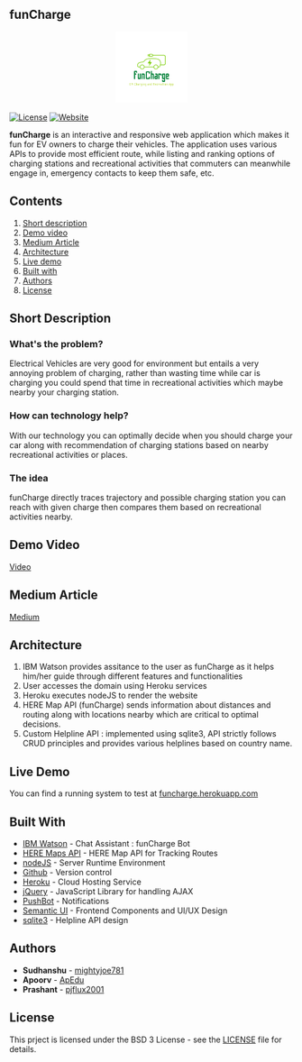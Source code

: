 ## funCharge

<p align="center"><img src="https://github.com/mightyjoe781/funCharge/blob/main/public/assets/funCharge_nobg.png" width = "25%" height = "25%"></p>

[![License](https://img.shields.io/badge/license-BSD-green.svg)](https://github.com/mightyjoe781/funCharge/blob/main/LICENSE) [![Website](https://img.shields.io/badge/View-Website-blue)](https://funcharge.herokuapp.com/)

<b>funCharge</b> is an interactive and responsive web application which makes it fun for EV owners to charge their vehicles. The application uses various APIs to provide most efficient route, while listing and ranking options of charging stations and recreational activities that commuters can meanwhile engage in, emergency contacts to keep them safe, etc.

## Contents

1. [Short description](#short-description)
2. [Demo video](#demo-video)
3. [Medium Article](#medium-article)
4. [Architecture](#architecture)
5. [Live demo](#live-demo)
6. [Built with](#built-with)
7. [Authors](#authors)
8. [License](#license)

## Short Description

### What's the problem?

Electrical Vehicles are very good for environment but entails a very annoying problem of charging, rather than wasting time while car is charging you could spend that time in recreational activities which maybe nearby your charging station.

### How can technology help?

With our technology you can optimally decide when you should charge your car along with recommendation of charging stations based on nearby recreational activities or places.

### The idea

funCharge directly traces trajectory and possible charging station you can reach with given charge then compares them based on recreational activities nearby.

## Demo Video

[Video]()

## Medium Article

[Medium](https://medium.com/@f20180332/funcharge-8fd4eb81b683)

## Architecture

1. IBM Watson provides assitance to the user as funCharge as it helps him/her guide through different features and functionalities 
2. User accesses the domain using Heroku services
3. Heroku executes nodeJS to render the website
4. HERE Map API (funCharge) sends information about distances and routing along with locations nearby which are critical to optimal decisions.
5. Custom Helpline API : implemented using sqlite3, API strictly follows CRUD principles and provides various helplines based on country name.

## Live Demo

You can find a running system to test at [funcharge.herokuapp.com](https://funcharge.herokuapp.com/)

## Built With

* [IBM Watson](https://www.ibm.com/in-en/watson) - Chat Assistant : funCharge Bot
* [HERE Maps API](https://developer.here.com/) - HERE Map API for Tracking Routes
* [nodeJS](https://nodejs.org/en/) - Server Runtime Environment
* [Github](https://github.com/) - Version control
* [Heroku](https://www.heroku.com/) - Cloud Hosting Service
* [jQuery](https://jquery.com/) - JavaScript Library for handling AJAX
* [PushBot](https://pushbots.com/) - Notifications
* [Semantic UI](https://semantic-ui.com/) - Frontend Components and UI/UX Design
* [sqlite3](https://www.sqlite.org/) - Helpline API design

## Authors

* **Sudhanshu** - [mightyjoe781](https://github.com/mightyjoe781)
* **Apoorv** - [ApEdu](https://github.com/ApEdu)
* **Prashant** - [pjflux2001](https://github.com/pjflux2001)

## License

This prject is licensed under the BSD 3 License - see the [LICENSE](LICENSE) file for details.

